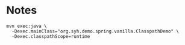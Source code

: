 # Notes

```shell
mvn exec:java \
  -Dexec.mainClass="org.syh.demo.spring.vanilla.ClasspathDemo" \
  -Dexec.classpathScope=runtime
```
